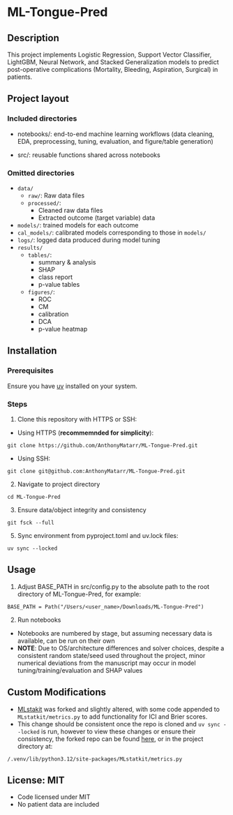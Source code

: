 # ML-Tongue-Pred

## Description
This project implements Logistic Regression, Support Vector Classifier, LightGBM, Neural Network, and Stacked Generalization models to predict post-operative complications (Mortality, Bleeding, Aspiration, Surgical) in patients.

## Project layout
### Included directories
- notebooks/: end-to-end machine learning workflows (data cleaning, EDA, preprocessing, tuning, evaluation, and figure/table generation)

- src/: reusable functions shared across notebooks

### Omitted directories
- ```data/```
  - ```raw/```: Raw data files
  - ```processed/```:
    - Cleaned raw data files
    - Extracted outcome (target variable) data
- ```models/```: trained models for each outcome
- ```cal_models/```: calibrated models corresponding to those in ```models/```
- ```logs/```: logged data produced during model tuning
- ```results/```
  - ```tables/```:
    - summary & analysis
    - SHAP 
    - class report
    - p-value tables
  - ```figures/```:
    - ROC 
    - CM 
    - calibration 
    - DCA 
    - p-value heatmap 

## Installation

### Prerequisites
Ensure you have [uv](https://docs.astral.sh/uv/getting-started/installation/) installed on your system.

### Steps
1. Clone this repository with HTTPS or SSH:

- Using HTTPS (**recommemnded for simplicity**):
```
git clone https://github.com/AnthonyMatarr/ML-Tongue-Pred.git
```
- Using SSH:
```
git clone git@github.com:AnthonyMatarr/ML-Tongue-Pred.git
```
2. Navigate to project directory
```
cd ML-Tongue-Pred
```
3. Ensure data/object integrity and consistency
```
git fsck --full
```
5. Sync environment from pyproject.toml and uv.lock files:
```
uv sync --locked
```

## Usage
1. Adjust BASE_PATH in src/config.py to the absolute path to the root directory of ML-Tongue-Pred, for example:
```
BASE_PATH = Path("/Users/<user_name>/Downloads/ML-Tongue-Pred")
```
2. Run notebooks
  - Notebooks are numbered by stage, but assuming necessary data is available, can be run on their own
  - **NOTE**: Due to OS/architecture differences and solver choices, despite a consistent random state/seed used throughout the project, minor numerical deviations from the manuscript may occur in model tuning/training/evaluation and SHAP values

    
## Custom Modifications
- [MLstakit](https://github.com/Brritany/MLstatkit) was forked and slightly altered, with some code appended to `MLstatkit/metrics.py` to add functionality for ICI and Brier scores.
- This change should be consistent once the repo is cloned and ```uv sync --locked``` is run, however to view these changes or ensure their consistency, the forked repo can be found [here](https://github.com/AnthonyMatarr/MLstatkit), or in the project directory at:
```
/.venv/lib/python3.12/site-packages/MLstatkit/metrics.py
```
## License: MIT
- Code licensed under MIT
- No patient data are included
